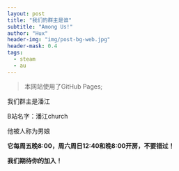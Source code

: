 ```yaml
---
layout: post
title: "我们的群主是谁"
subtitle: "Among Us!"
author: "Hux"
header-img: "img/post-bg-web.jpg"
header-mask: 0.4
tags:
  - steam
  - au
---
```


> 本网站使用了GitHub Pages;

我们群主是潘江

B站名字：潘江church

他被人称为男娘

**它每周五晚8:00，周六周日12:40和晚8:00开房，不要错过！**

**我们期待你的加入！**

